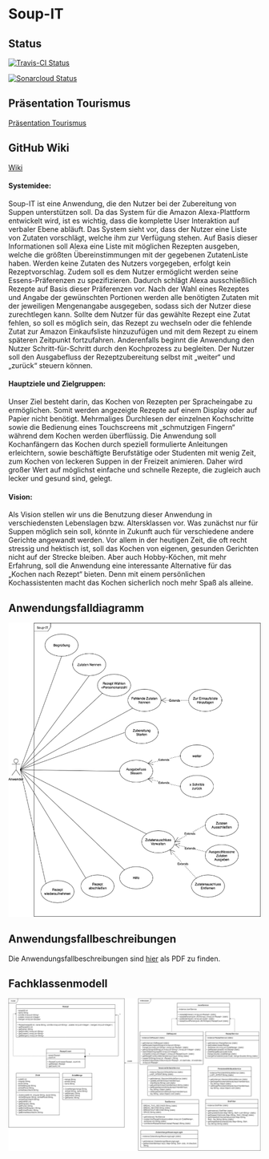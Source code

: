 # Soup-IT

## Status
[![Travis-CI Status](https://travis-ci.org/sweIhm-ws2018-19/skillproject-fr-12.svg?branch=master)](https://travis-ci.org/sweIhm-ws2018-19/skillproject-fr-12)

[![Sonarcloud Status](https://sonarcloud.io/api/project_badges/measure?project=alexa-skills-kit-samples%3Asoupit%3Asprint3&metric=alert_status)](https://sonarcloud.io/dashboard?id=alexa-skills-kit-samples%3Asoupit%3Asprint3)

##  Präsentation Tourismus
[Präsentation Tourismus](https://github.com/sweIhm-ws2018-19/skillproject-fr-12/blob/master/UML/soupit_praesentation.pdf)

## GitHub Wiki
[Wiki](https://github.com/sweIhm-ws2018-19/skillproject-fr-12/wiki)

#### Systemidee:

Soup-IT ist eine Anwendung, die den Nutzer bei der Zubereitung von Suppen unterstützen soll. Da das System für die Amazon Alexa-Plattform entwickelt wird, ist es wichtig, dass die komplette User Interaktion auf verbaler Ebene abläuft.
Das System sieht vor, dass der Nutzer eine Liste von Zutaten vorschlägt, welche ihm zur Verfügung stehen. Auf Basis dieser Informationen soll Alexa eine Liste mit möglichen Rezepten ausgeben, welche die größten Übereinstimmungen mit der gegebenen ZutatenListe haben.
Werden keine Zutaten des Nutzers vorgegeben, erfolgt kein Rezeptvorschlag. Zudem soll es dem Nutzer ermöglicht werden seine Essens-Präferenzen zu spezifizieren. Dadurch schlägt Alexa ausschließlich Rezepte auf Basis dieser Präferenzen vor.
Nach der Wahl eines Rezeptes und Angabe der gewünschten Portionen werden alle benötigten Zutaten mit der jeweiligen Mengenangabe ausgegeben, sodass sich der Nutzer diese zurechtlegen kann. Sollte dem Nutzer für das gewählte Rezept eine Zutat fehlen, so soll es möglich sein, das Rezept zu wechseln oder die fehlende Zutat zur Amazon Einkaufsliste hinzuzufügen und mit dem Rezept zu einem späteren Zeitpunkt fortzufahren. Anderenfalls beginnt die Anwendung den Nutzer Schritt-für-Schritt durch den Kochprozess zu begleiten. Der Nutzer soll den Ausgabefluss der Rezeptzubereitung selbst mit „weiter“ und „zurück“ steuern können.

#### Hauptziele und Zielgruppen:

Unser Ziel besteht darin, das Kochen von Rezepten per Spracheingabe zu ermöglichen. Somit werden angezeigte Rezepte auf einem Display oder auf Papier nicht benötigt. Mehrmaliges Durchlesen der einzelnen Kochschritte sowie die Bedienung eines Touchscreens mit „schmutzigen Fingern“ während dem Kochen werden überflüssig. Die Anwendung soll Kochanfängern das Kochen durch speziell formulierte Anleitungen erleichtern, sowie beschäftigte Berufstätige oder Studenten mit wenig Zeit, zum Kochen von leckeren Suppen in der Freizeit animieren. Daher wird großer Wert auf möglichst einfache und schnelle Rezepte, die zugleich auch lecker und gesund sind, gelegt.

#### Vision:

Als Vision stellen wir uns die Benutzung dieser Anwendung in verschiedensten Lebenslagen bzw. Altersklassen vor. Was zunächst nur für Suppen möglich sein soll, könnte in Zukunft auch für verschiedene andere Gerichte angewandt werden. Vor allem in der heutigen Zeit, die oft recht stressig und hektisch ist, soll das Kochen von eigenen, gesunden Gerichten nicht auf der Strecke bleiben. Aber auch Hobby-Köchen, mit mehr Erfahrung, soll die Anwendung eine interessante Alternative für das „Kochen nach Rezept“ bieten. Denn mit einem persönlichen Kochassistenten macht das Kochen sicherlich noch mehr Spaß als alleine.

## Anwendungsfalldiagramm
![Anwendungsfalldiagramm](UML/Sprint%200/Anwendungsfalldiagramm.png)

## Anwendungsfallbeschreibungen
Die Anwendungsfallbeschreibungen sind [hier](https://github.com/sweIhm-ws2018-19/skillproject-fr-12/blob/master/UML/Sprint%200/AWF%20Beschreibungen.pdf) als PDF zu finden.

## Fachklassenmodell
![Sprint2Fachklassenmodell](UML/Sprint%203/UML%20Klassendiagramm%20Sprint%203.png)
